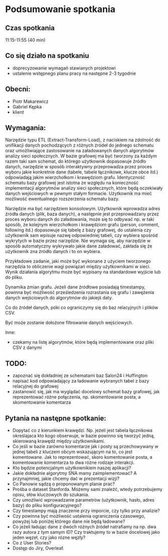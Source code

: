 # Podsumowanie spotkania

## Czas spotkania
11:15-11:55 (40 min)

## Co się działo na spotkaniu
- doprecyzowanie wymagań stawianych projektowi
- ustalenie wstępnego planu pracy na następne 2-3 tygodnie

## Obecni:
 - Piotr Makarewicz
 - Gabriel Kępka
 - klient

## Wymagania:
Narzędzie typu ETL (Extract-Transform-Load), z naciskiem na zdolność do unifikacji danych pochodzących z różnych źródeł do jednego schematu oraz umożliwiające zastosowanie na załadowanych danych algorytmów analizy sieci społecznych. 
W bazie grafowej ma być tworzony za każdym razem taki sam schemat, do którego użytkownik dopasowuje źródło danych, narzędzie w sposób interaktywny przeprowadza przez proces wyboru jakie konkretnie dane (tabele, tabele łącznikowe, klucze obce itd.) odpowiadają jakim wierzchołkom i krawędziom grafu. Identyczność schematu bazy grafowej jest istotna ze względu na konieczność implementacji algorytmów analizy sieci społecznych, które będą oczekiwały danych wejściowych w pewnym stałym formacie. Użytkownik ma mieć możliwość ewentualnego rozszerzenia schematu bazy.  

Narzędzie ma być narzędziem konsolowym. Użytkownik wprowadza adres źródła danych (plik, baza danych), a następnie jest przeprowadzany przez proces wyboru danych do załadowania, może się to odbywać np. w taki sposób, że kolejnym wierzchołkom i krawędziom grafu (person, comment, following itd.) dopasowuje się tabelę z bazy grafowej, do ustalenia czy użytkownik sam wpisuje nazwę odpowiedniej tabeli, czy wybiera spośród wykrytych w bazie przez narzędzie. Nie wymaga się, aby narzędzie w sposób automatyczny wykrywało jakie dane załadować, zakłada się że użytkownik zna źródło danych i to on wybiera. 

Przykładowe zadanie, jaki może być wykonane z użyciem tworzonego narzędzia to obliczenie wagi powiązań między użytkownikami w sieci. Wynik działania algorytmu może być wypisany na standardowe wyjście lub do pliku. 

Dynamika zmian grafu. Jeżeli dane źródłowe posiadają timestampy, powinna być możliwość prześledzenia rozrastania się grafu i zawężenia danych wejściowych do algorytmów do jakiejś daty.

Co do źródeł danych, póki co ograniczymy się do baz relacyjnych i plików CSV.

Być może zostanie dołożone filtrowanie danych wejściowych. 

Inne:  
 - czekamy na listę algorytmów, które będą implementowane oraz pliki CSV z danymi

## TODO:
 - zapoznać się dokładniej ze schematami baz Salon24 i Huffington
 - napisać kod odpowiadający za ładowanie wybranych tabel z bazy relacyjnej do grafowej
 - zastanowić się, jak ma wyglądać docelowy schemat bazy grafowej, jak reprezentować różne połączenia, np. skomentowanie posta, a skomentowanie komentarza

## Pytania na następne spotkanie:
 - Dopytać co z kierunkiem krawędzi. Np. jeżeli jest tabela łącznikowa określajaca kto kogo obserwuje, w bazie powinno się tworzyć jedną, skierowaną krawędź między użytkownikami. 
 - Co jeśli w bazie zarówno komentarze jak i posty są przechowywany w jednej tabeli z kluczem obcym wskazującym na to, co jest komentowane. Jak to reprezentować, skoro komentowanie posta, a komentowanie komentarza to dwa różne rodzaje interakcji.
 - Kto będzie potencjalnym użytkownikiem naszej aplikacji?
 - Jakie dokładnie algorytmy SNA mamy zaimplementować? A przynajmniej, jakie chcemy dać w prezentacji wizji?
 - Co Panowie sądzą o proponowanym planie prac?
 - Prośba o dataset Stanforda. Możemy sami znaleźć, wtedy potrzebujemy opisu, słów kluczowych do szukania.
 - Czy umożliwić wprowadzanie parametrów (użytkownik, hasło, adres bazy) do pliku konfiguracyjnego?
 - Czy timestampy mają znaczenie przy imporcie, czy tylko przy analizie? 
 - Czy powinna być możliwość ustalenia ograniczenia czasowego, powyżej lub poniżej którego dane nie będą ładowane?
 - Co jeżeli ładując dane z dwóch różnych źródeł natrafiamy na np.  dwa razy autora z tym samym ID? Czy traktujemy to w bazie docelowej jako jeden węzeł, czy jako rózne węzły? 
 - Co z User Stories?
 - Dostęp do Jiry, Overleaf.
